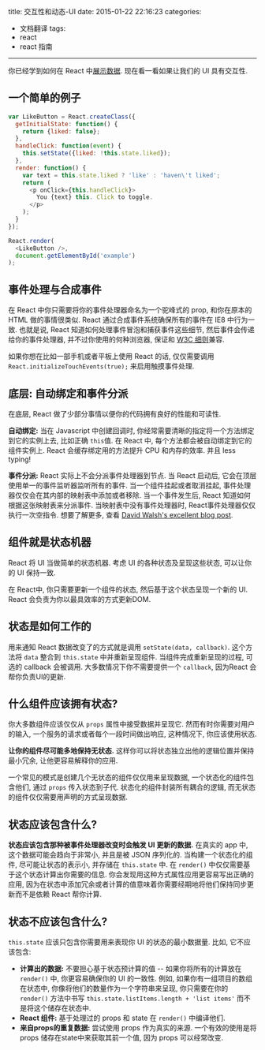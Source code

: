 title: 交互性和动态-UI
date: 2015-01-22 22:16:23
categories:
- 文档翻译
tags:
- react
- react 指南
---


你已经学到如何在 React 中[展示数据](/2014/12/25/React-展示数据/). 现在看一看如果让我们的 UI 具有交互性.

<!--more-->
## 一个简单的例子

```javascript
var LikeButton = React.createClass({
  getInitialState: function() {
    return {liked: false};
  },
  handleClick: function(event) {
    this.setState({liked: !this.state.liked});
  },
  render: function() {
    var text = this.state.liked ? 'like' : 'haven\'t liked';
    return (
      <p onClick={this.handleClick}>
        You {text} this. Click to toggle.
      </p>
    );
  }
});

React.render(
  <LikeButton />,
  document.getElementById('example')
);
```


## 事件处理与合成事件

在 React 中你只需要将你的事件处理器命名为一个驼峰式的 prop, 和你在原本的 HTML 做的事情很类似. React 通过合成事件系统确保所有的事件在 IE8 中行为一致. 也就是说, React 知道如何处理事件冒泡和捕获事件这些细节, 然后事件会传递给你的事件处理器, 并不过你使用的何种浏览器, 保证和 [W3C 细则](http://www.w3.org/TR/DOM-Level-3-Events/)兼容.

如果你想在比如一部手机或者平板上使用 React 的话, 仅仅需要调用 `React.initializeTouchEvents(true);`  来启用触摸事件处理.


## 底层: 自动绑定和事件分派

在底层, React 做了少部分事情以便你的代码拥有良好的性能和可读性.

**自动绑定:** 当在 Javascript 中创建回调时, 你经常需要清晰的指定将一个方法绑定到它的实例上去, 比如正确 `this`值. 在 React 中, 每个方法都会被自动绑定到它的组件实例上. React 会缓存绑定用的方法提升 CPU 和内存的效率. 并且 less typing!

**事件分派:** React 实际上不会分派事件处理器到节点. 当 React 启动后, 它会在顶层使用单一的事件监听器监听所有的事件. 当一个组件挂起或者取消挂起, 事件处理器仅仅会在其内部的映射表中添加或者移除. 当一个事件发生后, React 知道如何根据这张映射表来分派事件. 当映射表中没有事件处理器时, React事件处理器仅仅执行一次空指令. 想要了解更多, 查看 [David Walsh's excellent blog post](http://davidwalsh.name/event-delegate).


## 组件就是状态机器

React 将 UI 当做简单的状态机器. 考虑 UI 的各种状态及呈现这些状态, 可以让你的 UI 保持一致.

在 React中, 你只需要更新一个组件的状态, 然后基于这个状态呈现一个新的 UI. React 会负责为你以最具效率的方式更新DOM.


## 状态是如何工作的

用来通知 React 数据改变了的方式就是调用 `setState(data, callback)`. 这个方法将 `data` 整合到  `this.state` 中并重新呈现组件. 当组件完成重新呈现的过程, 可选的 callback 会被调用. 大多数情况下你不需要提供一个 `callback`, 因为React 会帮你负责UI的更新.


## 什么组件应该拥有状态?

你大多数组件应该仅仅从 `props` 属性中接受数据并呈现它. 然而有时你需要对用户的输入, 一个服务的请求或者每个一段时间做出响应, 这种情况下, 你应该使用状态.

**让你的组件尽可能多地保持无状态.** 这样你可以将状态独立出他的逻辑位置并保持最小冗余, 让他更容易解释你的应用.

一个常见的模式是创建几个无状态的组件仅仅用来呈现数据, 一个状态化的组件包含他们, 通过 `props` 传入状态到子代. 状态化的组件封装所有耦合的逻辑, 而无状态的组件仅仅需要用声明的方式呈现数据.


## 状态应该包含什么?

**状态应该包含那种被事件处理器改变时会触发 UI 更新的数据.** 在真实的 app 中, 这个数据可能会趋向于非常小, 并且是被 JSON 序列化的. 当构建一个状态化的组件, 尽可能让状态的表示小, 并存储在 `this.state` 中. 在 `render()` 中仅仅需要基于这个状态计算出你需要的信息. 你会发现用这种方式属性应用更容易写出正确的应用, 因为在状态中添加冗余或者计算的值意味着你需要经期地将他们保持同步更新而不是依赖 React 帮你计算.

## 状态不应该包含什么?

`this.state` 应该只包含你需要用来表现你 UI 的状态的最小数据量. 比如, 它不应该包含:

* **计算出的数据:** 不要担心基于状态预计算的值 -- 如果你将所有的计算放在 `render()` 中, 你更容易确保你的 UI  的一致性. 例如, 如果你有一组项目的数组在状态中, 你像将他们的数量作为一个字符串来呈现, 你只需要在你的 `render()` 方法中书写 `this.state.listItems.length + 'list items'` 而不是将这个储存在状态中.
* **React 组件:** 基于处理过的 props 和 state 在 `render()` 中编译他们.
* **来自props的重复数据:** 尝试使用 props 作为真实的来源. 一个有效的使用是将 props 储存在state中来获取其前一个值, 因为 props 可以经常改变.

